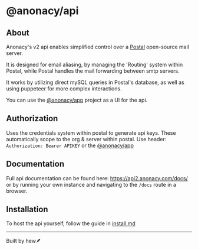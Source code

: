 # @anonacy/api

## About
Anonacy's v2 api enables simplified control over a [Postal](https://docs.postalserver.io/) open-source mail server. 

It is designed for email aliasing, by managing the 'Routing' system within Postal, while Postal handles the mail forwarding between smtp servers. 

It works by utilizing direct mySQL queries in Postal's database, as well as using puppeteer for more complex interactions.

You can use the [@anonacy/app](https://github.com/anonacy/app) project as a UI for the api.

## Authorization

Uses the credentials system within postal to generate api keys. These automatically scope to the org & server within postal. Use header: `Authorization: Bearer APIKEY` or the [@anonacy/app](https://github.com/anonacy/app)

## Documentation

Full api documentation can be found here:
https://api2.anonacy.com/docs/ or by running your own instance and navigating to the `/docs` route in a browser.

## Installation

To host the api yourself, follow the guide in [install.md](./INSTALL.md)

***

Built by hew🪶

